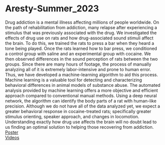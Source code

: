 # Aresty-Summer_2023
Drug addiction is a mental illness affecting millions of people worldwide. On the path of rehabilitation from addiction, many relapse after experiencing a stimulus that was previously associated with the drug. We investigated the effects of drug use on rats and how drug-associated sound stimuli affect the brain. To do this, we trained the rats to press a bar when they heard a tone being played. Once the rats learned how to bar press, we conditioned a control group with saline and an experimental group with cocaine. We then observed differences in the sound perception of rats between the two groups. Since there are many hours of footage, the process of manually analyzing all of it is extremely labor-intensive and prone to human error. Thus, we have developed a machine-learning algorithm to aid this process. Machine learning is a valuable tool for detecting and characterizing behavioral differences in animal models of substance abuse. The automated analysis provided by machine learning offers a more objective and efficient approach compared to conventional manual methods. Using a deep neural network, the algorithm can identify the body parts of a rat with human-like precision. Although we do not have all of the data analyzed yet, we expect a greater behavioral response in cocaine-treated rats; specifically greater stimulus orienting, speaker approach, and changes in locomotion. Understanding exactly how drug use affects the brain will no doubt lead to us finding an optimal solution to helping those recovering from addiction.<br />
[Poster](https://docs.google.com/presentation/d/1cflYYVndy6dIP75GDZQyMgeQryhIlTUpkazD3KBdN2U/edit?usp=sharing) <br />
[Videos](https://rutgers.app.box.com/folder/219777162649)
